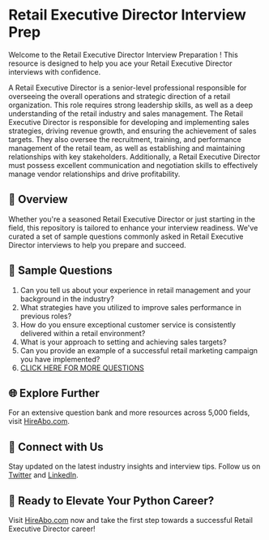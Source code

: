 # Retail Executive Director Interview Prep

Welcome to the Retail Executive Director Interview Preparation ! This resource is designed to help you ace your Retail Executive Director interviews with confidence.

A Retail Executive Director is a senior-level professional responsible for overseeing the overall operations and strategic direction of a retail organization. This role requires strong leadership skills, as well as a deep understanding of the retail industry and sales management. The Retail Executive Director is responsible for developing and implementing sales strategies, driving revenue growth, and ensuring the achievement of sales targets. They also oversee the recruitment, training, and performance management of the retail team, as well as establishing and maintaining relationships with key stakeholders. Additionally, a Retail Executive Director must possess excellent communication and negotiation skills to effectively manage vendor relationships and drive profitability.

## 🚀 Overview

Whether you're a seasoned Retail Executive Director or just starting in the field, this repository is tailored to enhance your interview readiness. We've curated a set of sample questions commonly asked in Retail Executive Director interviews to help you prepare and succeed.

## 📝 Sample Questions

1. Can you tell us about your experience in retail management and your background in the industry?
2. What strategies have you utilized to improve sales performance in previous roles?
3. How do you ensure exceptional customer service is consistently delivered within a retail environment?
4. What is your approach to setting and achieving sales targets?
5. Can you provide an example of a successful retail marketing campaign you have implemented?
6. [CLICK HERE FOR MORE QUESTIONS](https://hireabo.com/job/22_0_32/Retail%20Executive%20Director)

## 🌐 Explore Further

For an extensive question bank and more resources across 5,000 fields, visit [HireAbo.com](https://www.hireabo.com).

## 📱 Connect with Us

Stay updated on the latest industry insights and interview tips. Follow us on [Twitter](https://twitter.com/hireabo) and [LinkedIn](https://www.linkedin.com/in/hire-abo-3609972a8/).

## 🚀 Ready to Elevate Your Python Career?

Visit [HireAbo.com](https://www.hireabo.com) now and take the first step towards a successful Retail Executive Director career!